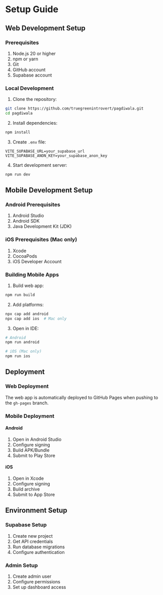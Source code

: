 
# Setup Guide

## Web Development Setup

### Prerequisites
1. Node.js 20 or higher
2. npm or yarn
3. Git
4. GitHub account
5. Supabase account

### Local Development
1. Clone the repository:
```bash
git clone https://github.com/truegreenintrovert/pagdiwala.git
cd pagdiwala
```

2. Install dependencies:
```bash
npm install
```

3. Create `.env` file:
```env
VITE_SUPABASE_URL=your_supabase_url
VITE_SUPABASE_ANON_KEY=your_supabase_anon_key
```

4. Start development server:
```bash
npm run dev
```

## Mobile Development Setup

### Android Prerequisites
1. Android Studio
2. Android SDK
3. Java Development Kit (JDK)

### iOS Prerequisites (Mac only)
1. Xcode
2. CocoaPods
3. iOS Developer Account

### Building Mobile Apps

1. Build web app:
```bash
npm run build
```

2. Add platforms:
```bash
npx cap add android
npx cap add ios  # Mac only
```

3. Open in IDE:
```bash
# Android
npm run android

# iOS (Mac only)
npm run ios
```

## Deployment

### Web Deployment
The web app is automatically deployed to GitHub Pages when pushing to the `gh-pages` branch.

### Mobile Deployment

#### Android
1. Open in Android Studio
2. Configure signing
3. Build APK/Bundle
4. Submit to Play Store

#### iOS
1. Open in Xcode
2. Configure signing
3. Build archive
4. Submit to App Store

## Environment Setup

### Supabase Setup
1. Create new project
2. Get API credentials
3. Run database migrations
4. Configure authentication

### Admin Setup
1. Create admin user
2. Configure permissions
3. Set up dashboard access
